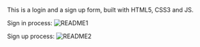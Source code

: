 This is a login and a sign up form, built with HTML5, CSS3 and JS.

Sign in process:
![README1](https://user-images.githubusercontent.com/65462055/166239186-8d4a87a9-bb51-4e79-8605-368cbe8c8864.png)

Sign up process:
![README2](https://user-images.githubusercontent.com/65462055/166239314-185f7574-19dd-422a-82a4-006ddfccb7e8.png)
